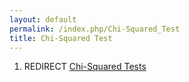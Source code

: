 ```yaml
---
layout: default
permalink: /index.php/Chi-Squared_Test
title: Chi-Squared Test
---
```

1. REDIRECT [Chi-Squared Tests](Chi-Squared_Tests)